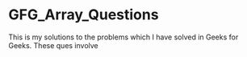 # GFG_Array_Questions
This is my solutions to the problems which I have solved in Geeks for Geeks.
These ques involve 
